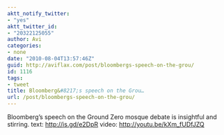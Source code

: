 ```yaml
---
aktt_notify_twitter:
- "yes"
aktt_twitter_id:
- "20322125055"
author: Avi
categories:
- none
date: "2010-08-04T13:57:46Z"
guid: http://aviflax.com/post/bloombergs-speech-on-the-grou/
id: 1116
tags:
- tweet
title: Bloomberg&#8217;s speech on the Grou…
url: /post/bloombergs-speech-on-the-grou/
---
```

Bloomberg&#8217;s speech on the Ground Zero mosque debate is insightful and stirring. text: <a href="http://is.gd/e2DpR" rel="nofollow">http://is.gd/e2DpR</a> video: <a href="http://youtu.be/kXm_fUDfJZQ" rel="nofollow">http://youtu.be/kXm_fUDfJZQ</a>